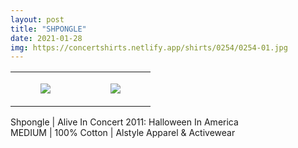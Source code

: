 ```yaml
---
layout: post
title: "SHPONGLE"
date: 2021-01-28
img: https://concertshirts.netlify.app/shirts/0254/0254-01.jpg
---
```




<table style="width:100%;"><tr><td style="vertical-align:top;">
      <figure class="tmblr-full" data-orig-height="2048" data-orig-width="1365" data-orig-src="https://concertshirts.netlify.app/shirts/0254/0254-01.jpg"><img src="https://64.media.tumblr.com/ebd099818808317070f842d211ebc229/eeff18391930caff-92/s540x810/bded2e1aa382a7f0c052a76fe25e4a0ccb6ce024.jpg" data-orig-height="2048" data-orig-width="1365" data-orig-src="https://concertshirts.netlify.app/shirts/0254/0254-01.jpg"/></figure></td>
    <td style="vertical-align:top;">
      <figure class="tmblr-full" data-orig-height="2048" data-orig-width="1365" data-orig-src="https://concertshirts.netlify.app/shirts/0254/0254-02.jpg"><img src="https://64.media.tumblr.com/701ac773f1bdef77a54d905db0d40bac/eeff18391930caff-4b/s540x810/82a0c59ff316f18a1689a6b177800784de099003.jpg" data-orig-height="2048" data-orig-width="1365" data-orig-src="https://concertshirts.netlify.app/shirts/0254/0254-02.jpg"/></figure></td>
  </tr></table><p>
  Shpongle | Alive In Concert 2011: Halloween In America<br/>MEDIUM | 100% Cotton | Alstyle Apparel &amp; Activewear
</p>
